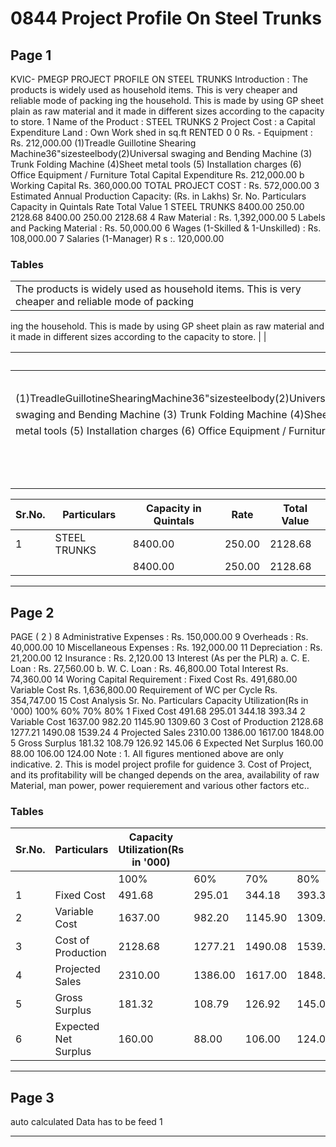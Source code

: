 # 0844 Project Profile On Steel Trunks

## Page 1

KVIC- PMEGP PROJECT PROFILE ON STEEL TRUNKS Introduction : The products is widely used as household items. This is very cheaper and reliable mode of packing ing the household. This is made by using GP sheet plain as raw material and it made in different sizes according to the capacity to store. 1 Name of the Product : STEEL TRUNKS 2 Project Cost : a Capital Expenditure Land : Own Work shed in sq.ft RENTED 0 0 Rs. - Equipment : Rs. 212,000.00 (1)Treadle Guillotine Shearing Machine36"sizesteelbody(2)Universal swaging and Bending Machine (3) Trunk Folding Machine (4)Sheet metal tools (5) Installation charges (6) Office Equipment / Furniture Total Capital Expenditure Rs. 212,000.00 b Working Capital Rs. 360,000.00 TOTAL PROJECT COST : Rs. 572,000.00 3 Estimated Annual Production Capacity: (Rs. in Lakhs) Sr. No. Particulars Capacity in Quintals Rate Total Value 1 STEEL TRUNKS 8400.00 250.00 2128.68 8400.00 250.00 2128.68 4 Raw Material : Rs. 1,392,000.00 5 Labels and Packing Material : Rs. 50,000.00 6 Wages (1-Skilled & 1-Unskilled) : Rs. 108,000.00 7 Salaries (1-Manager) R s :. 120,000.00

### Tables

|  |  |
|---|---|
| The products is widely used as household items. This is very cheaper and reliable mode of packing
ing the household. This is made by using GP sheet plain as raw material and it made in different
sizes according to the capacity to store. |  |

|  | - |
|---|---|
|  | 212,000.00 |
|  |  |
| (1)TreadleGuillotineShearingMachine36"sizesteelbody(2)Universal |  |
| swaging and Bending Machine (3) Trunk Folding Machine (4)Sheet |  |
| metal tools (5) Installation charges (6) Office Equipment / Furniture |  |
|  | 212,000.00 |
|  | 360,000.00 |
|  | 572,000.00 |

| Sr.No. | Particulars | Capacity in Quintals | Rate | Total Value |
|---|---|---|---|---|
| 1 | STEEL TRUNKS | 8400.00 | 250.00 | 2128.68 |
|  |  | 8400.00 | 250.00 | 2128.68 |

---

## Page 2

PAGE ( 2 ) 8 Administrative Expenses : Rs. 150,000.00 9 Overheads : Rs. 40,000.00 10 Miscellaneous Expenses : Rs. 192,000.00 11 Depreciation : Rs. 21,200.00 12 Insurance : Rs. 2,120.00 13 Interest (As per the PLR) a. C. E. Loan : Rs. 27,560.00 b. W. C. Loan : Rs. 46,800.00 Total Interest Rs. 74,360.00 14 Woring Capital Requirement : Fixed Cost Rs. 491,680.00 Variable Cost Rs. 1,636,800.00 Requirement of WC per Cycle Rs. 354,747.00 15 Cost Analysis Sr. No. Particulars Capacity Utilization(Rs in '000) 100% 60% 70% 80% 1 Fixed Cost 491.68 295.01 344.18 393.34 2 Variable Cost 1637.00 982.20 1145.90 1309.60 3 Cost of Production 2128.68 1277.21 1490.08 1539.24 4 Projected Sales 2310.00 1386.00 1617.00 1848.00 5 Gross Surplus 181.32 108.79 126.92 145.06 6 Expected Net Surplus 160.00 88.00 106.00 124.00 Note : 1. All figures mentioned above are only indicative. 2. This is model project profile for guidence 3. Cost of Project, and its profitability will be changed depends on the area, availability of raw Material, man power, power requierement and various other factors etc..

### Tables

| Sr.No. | Particulars | Capacity Utilization(Rs in '000) |  |  |  |
|---|---|---|---|---|---|
|  |  | 100% | 60% | 70% | 80% |
| 1 | Fixed Cost | 491.68 | 295.01 | 344.18 | 393.34 |
| 2 | Variable Cost | 1637.00 | 982.20 | 1145.90 | 1309.60 |
| 3 | Cost of Production | 2128.68 | 1277.21 | 1490.08 | 1539.24 |
| 4 | Projected Sales | 2310.00 | 1386.00 | 1617.00 | 1848.00 |
| 5 | Gross Surplus | 181.32 | 108.79 | 126.92 | 145.06 |
| 6 | Expected Net Surplus | 160.00 | 88.00 | 106.00 | 124.00 |

---

## Page 3

auto calculated Data has to be feed 1

---
